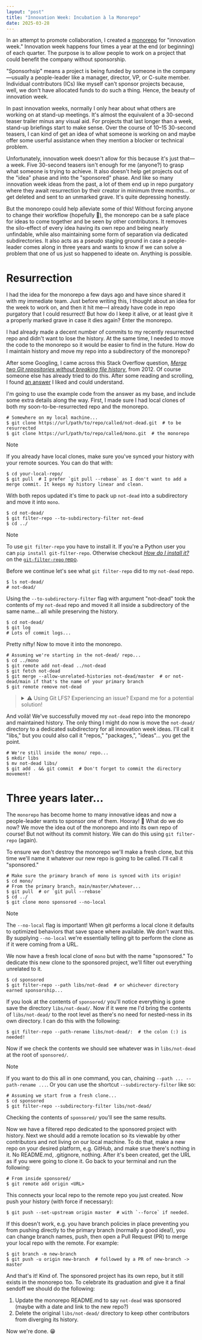 ```yaml
---
layout: "post"
title: "Innovation Week: Incubation à la Monorepo"
date: 2025-03-28
---
```


In an attempt to promote collaboration, I created a [monorepo](https://en.wikipedia.org/wiki/Monorepo) for "innovation week."
Innovation week happens four times a year at the end (or beginning) of each quarter.
The purpose is to allow people to work on a project that could benefit the company without sponsorship.

"Sponsorhsip" means a project is being funded by someone in the company—usually a people-leader like a manager,
director, VP, or C-suite member.
Individual contributors (ICs) like myself can't sponsor projects because,
well, we don't have allocated funds to do such a thing.
Hence, the beauty of innovation week.

In past innovation weeks, normally I only hear about what others are working on at stand-up meetings.
It's almost the equivalent of a 30-second teaser trailer minus any visual aid.
For projects that last longer than a week, stand-up briefings start to make sense.
Over the course of 10–15 30-second teasers, I can kind of get an idea of what someone is working on
and maybe offer some userful assistance when they mention a blocker or technical problem.

Unfortunately, innovation week doesn't allow for this because it's just that—a week.
Five 30-second teasers isn't enough for me (anyone?) to grasp what someone is trying to achieve.
It also doesn't help get projects out of the "idea" phase and into the "sponsored" phase.
And like so many innovation week ideas from the past,
a lot of them end up in repo purgatory where they await resurrection by their creator in minimum three months...
or get deleted and sent to an unmarked grave.
It's quite depressing honestly.

But the monorepo could help alleviate some of this!
Without forcing anyone to change their workflow (hopefully 🤞),
the monorepo can be a safe place for ideas to come together and be seen by other contributors.
It removes the silo-effect of every idea having its own repo
and being nearly unfindable, while also maintaining some form of separation via dedicated subdirectories.
It also acts as a pseudo staging ground in case a people-leader comes along in three years
and wants to know if we can solve a problem that one of us just so happened to ideate on.
Anything is possible.

# Resurrection
I had the idea for the monorepo a few days ago and have since shared it with my immediate team.
Just before writing this, I thought about an idea for the week to work on,
and then it hit me—I already have code in repo purgatory that I could resurrect!
But how do I keep it alive, or at least give it a properly marked grave in case it dies again?
Enter the monorepo.

I had already made a decent number of commits to my recently resurrected repo and didn't want to lose the history.
At the same time, I needed to move the code to the monorepo so it would be easier to find in the future.
How do I maintain history and move my repo into a subdirectory of the monorepo?

After some Googling, I came across this Stack Overflow question,
[_Merge two Git repositories without breaking file history_](https://stackoverflow.com/questions/13040958/merge-two-git-repositories-without-breaking-file-history),
from 2012.
Of course someone else has already tried to do this.
After some reading and scrolling,
I found [an answer](https://stackoverflow.com/questions/13040958/merge-two-git-repositories-without-breaking-file-history/62096626#62096626)
I liked and could understand.

I'm going to use the example code from the answer as my base, and include some extra details along the way.
First, I made sure I had local clones of both my soon-to-be-resurrected repo and the monorepo.
```shell
# Somewhere on my local machine...
$ git clone https://url/path/to/repo/called/not-dead.git  # to be resurrected
$ git clone https://url/path/to/repo/called/mono.git  # the monorepo
```

> [!NOTE]
> 
> If you already have local clones, make sure you've synced your history with your remote sources.
> You can do that with:
> ```shell
> $ cd your-local-repo/
> $ git pull  # I prefer `git pull --rebase` as I don't want to add a merge commit. It keeps my history linear and clean.
> ```

With both repos updated it's time to pack up `not-dead` into a subdirectory and move it into `mono`.
```shell
$ cd not-dead/
$ git filter-repo --to-subdirectory-filter not-dead
$ cd ../
```
> [!NOTE]
> 
> To use `git filter-repo` you have to install it.
> If you're a Python user you can `pip install git-filter-repo`.
> Otherwise checkout [_How do I install it?_](https://github.com/newren/git-filter-repo?tab=readme-ov-file#how-do-i-install-it) on the [`git-filter-repo` repo](https://github.com/newren/git-filter-repo).

Before we continue let's see what `git filter-repo` did to my `not-dead` repo.
```shell
$ ls not-dead/
# not-dead/
```
Using the `--to-subdirectory-filter` flag with argument "not-dead"
took the contents of my `not-dead` repo and moved it all inside a subdirectory of the same name...
all while preserving the history.
```shell
$ cd not-dead/
$ git log
# Lots of commit logs...
```

Pretty nifty!
Now to move it into the monorepo.
```shell
# Assuming we're starting in the not-dead/ repo...
$ cd ../mono
$ git remote add not-dead ../not-dead
$ git fetch not-dead
$ git merge --allow-unrelated-histories not-dead/master  # or not-dead/main if that's the name of your primary branch
$ git remote remove not-dead
```

<blockquote>
<details>
<summary>⚠️ Using Git LFS? Experiencing an issue? Expand me for a potential solution!</summary>

If you tried to move a repo with LFS tracked files to the monorepo and got some kind of LFS error message, don't fret.
I, too, hit a snag when I ran the following:
```shell
$ git merge --allow-unrelated-histories not-dead/master
```

The error I received looked something like this:
```text
Error downloading object: <some-file.some-extension> (<some-hash>):
Smudge error:
Error downloading <some-file.some-extension>
(<some-hash>):
[<some-hash>]
Object does not exist on the server or you don't have permissions to access it:
[404] Object does not exist on the server or you don't have permissions to access it
```

When this error occurs, it can appear like everything is fine.
Your files will appear to have made it the monorepo as expected,
but if you check your `git log` you may notice a lack of history related to your LFS-tracked repo.
Yes, the files made it, but not their commits.
And the whole point of doing all this was to bring them along for the ride!
So what do we do?

_After_ running `git fetch not-dead` and _before_ running `git merge --allow-unrelated-histories not-dead/master`,
we need to fetch all the LFS objects for our `not-dead/master` branch.
> At this point if you need to back-track you can.
> Delete your equivalent of the new `not-dead/` directory in the monorepo and all its contents.
> This will get you back to just before running `git fetch not-dead`.

We run the following to fetch our `not-dead` LFS objects and bring them to our monorepo:
```shell
# From the monorepo...
$ git lfs fetch not-dead master
```

Now when we run `git merge --allow-unrelated-histories not-dead/master` we won't get the LFS error.
Only smiles.
🙂
</details>
</blockquote>

And voilà!
We've successfully moved my `not-dead` repo into the monorepo and maintained history.
The only thing
I might do now is move the `not-dead/` directory to a dedicated subdirectory for all innovation week ideas.
I'll call it "libs," but you could also call it "repos," "packages,", "ideas"... you get the point.
```shell
# We're still inside the mono/ repo...
$ mkdir libs
$ mv not-dead libs/
$ git add . && git commit  # Don't forget to commit the directory movement!
```

# Three years later...
The `monorepo` has become home to many innovative ideas and now a people-leader wants to sponsor one of them.
Hooray!
🥳
What do we do now?
We move the idea out of the monorepo and into its own repo of course!
But not without its commit history.
We can do this using `git filter-repo` (again).

To ensure we don't destroy the monorepo we'll make a fresh clone,
but this time we'll name it whatever our new repo is going to be called.
I'll call it "sponsored."
```shell
# Make sure the primary branch of mono is synced with its origin!
$ cd mono/
# From the primary branch, main/master/whatever...
$ git pull  # or `git pull --rebase`
$ cd ../
$ git clone mono sponsored --no-local
```
> [!NOTE]
> 
> The `--no-local` flag is important!
> When git performs a local clone it defaults to optimized behaviors that save space where available.
> We don't want this.
> By supplying `--no-local` we're essentially telling git to perform the clone as if it were coming from a URL.

We now have a fresh local clone of `mono` but with the name "sponsored."
To dedicate this new clone to the sponsored project, we'll filter out everything unrelated to it.
```shell
$ cd sponsored
$ git filter-repo --path libs/not-dead  # or whichever directory earned sponsorship...
```

If you look at the contents of `sponsored/` you'll notice everything is gone save the directory `libs/not-dead/`.
Now if it were me I'd bring the contents of `libs/not-dead/` to the root level
as there's no need for nested-ness in its own directory.
I can do this with the following:
```shell
$ git filter-repo --path-rename libs/not-dead/:  # the colon (:) is needed!
```

Now if we check the contents we should see whatever was in `libs/not-dead` at the root of `sponsored/`.

> [!NOTE]
> 
> If you want to do this all in one command, you can, chaining `--path ... --path-rename ...`.
> Or you can use the shortcut `--subdirectory-filter` like so:
> ```shell
> # Assuming we start from a fresh clone...
> $ cd sponsored
> $ git filter-repo --subdirectory-filter libs/not-dead/
> ```
> 
> Checking the contents of `sponsored/` you'll see the same results.

Now we have a filtered repo dedicated to the sponsored project with history.
Next we should add a remote location so its viewable by other contributors and not living on our local machine.
To do that, make a new repo on your desired platform, e.g. GitHub, and make srue there's nothing in it.
No README.md, .gitignore, nothing.
After it's been created, get the URL as if you were going to clone it.
Go back to your terminal and run the following:
```shell
# From inside sponsored/
$ git remote add origin <URL>
```

This connects your local repo to the remote repo you just created.
Now push your history (with force if necessary):
```shell
$ git push --set-upstream origin master  # with `--force` if needed. 
```

If this doesn't work, e.g. you have branch policies in place preventing you from pushing directly to the primary branch
(normally a good idea!), you can change branch names, push,
then open a Pull Request (PR) to merge your local repo with the remote.
For example:
```shell
$ git branch -m new-branch
$ git push -u origin new-branch  # followed by a PR of new-branch -> master
```

And that's it!
Kind of.
The sponsored project has its own repo, but it still exists in the monorepo too.
To celebrate its graduation and give it a final sendoff we should do the following:
1. Update the monorepo README.md to say `not-dead` was sponsored (maybe with a date and link to the new repo?)
2. Delete the original `libs/not-dead/` directory to keep other contributors from diverging its history.

Now we're done.
😁